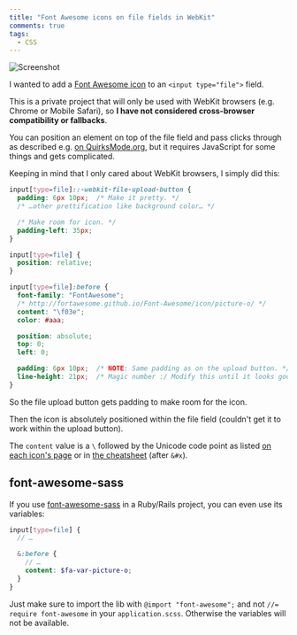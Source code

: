 ```yaml
---
title: "Font Awesome icons on file fields in WebKit"
comments: true
tags:
  - CSS
---
```


<img src="http://cl.ly/image/3z0s1C3N2b15/Image%202014-08-02%20at%2011.47.58%20am.png" alt="Screenshot" class="center">

I wanted to add a [Font Awesome icon](http://fortawesome.github.io/Font-Awesome/) to an `<input type="file">` field.

This is a private project that will only be used with WebKit browsers (e.g. Chrome or Mobile Safari), so **I have not considered cross-browser compatibility or fallbacks**.

You can position an element on top of the file field and pass clicks through as described e.g. [on QuirksMode.org](http://www.quirksmode.org/dom/inputfile.html), but it requires JavaScript for some things and gets complicated.

Keeping in mind that I only cared about WebKit browsers, I simply did this:

``` css
input[type=file]::-webkit-file-upload-button {
  padding: 6px 10px;  /* Make it pretty. */
  /* …other prettification like background color… */

  /* Make room for icon. */
  padding-left: 35px;
}

input[type=file] {
  position: relative;
}

input[type=file]:before {
  font-family: "FontAwesome";
  /* http://fortawesome.github.io/Font-Awesome/icon/picture-o/ */
  content: "\f03e";
  color: #aaa;

  position: absolute;
  top: 0;
  left: 0;

  padding: 6px 10px;  /* NOTE: Same padding as on the upload button. */
  line-height: 21px;  /* Magic number :/ Modify this until it looks good. */
}
```

So the file upload button gets padding to make room for the icon.

Then the icon is absolutely positioned within the file field (couldn't get it to work within the upload button).

The `content` value is a `\` followed by the Unicode code point as listed [on each icon's page](http://fortawesome.github.io/Font-Awesome/icon/picture-o/) or in [the cheatsheet](http://fortawesome.github.io/Font-Awesome/cheatsheet/) (after `&#x`).


## font-awesome-sass

If you use [font-awesome-sass](https://github.com/FortAwesome/font-awesome-sass) in a Ruby/Rails project, you can even use its variables:

``` scss
input[type=file] {
  // …

  &:before {
    // …
    content: $fa-var-picture-o;
  }
}
```

Just make sure to import the lib with `@import "font-awesome";` and not `//= require font-awesome` in your `application.scss`. Otherwise the variables will not be available.
